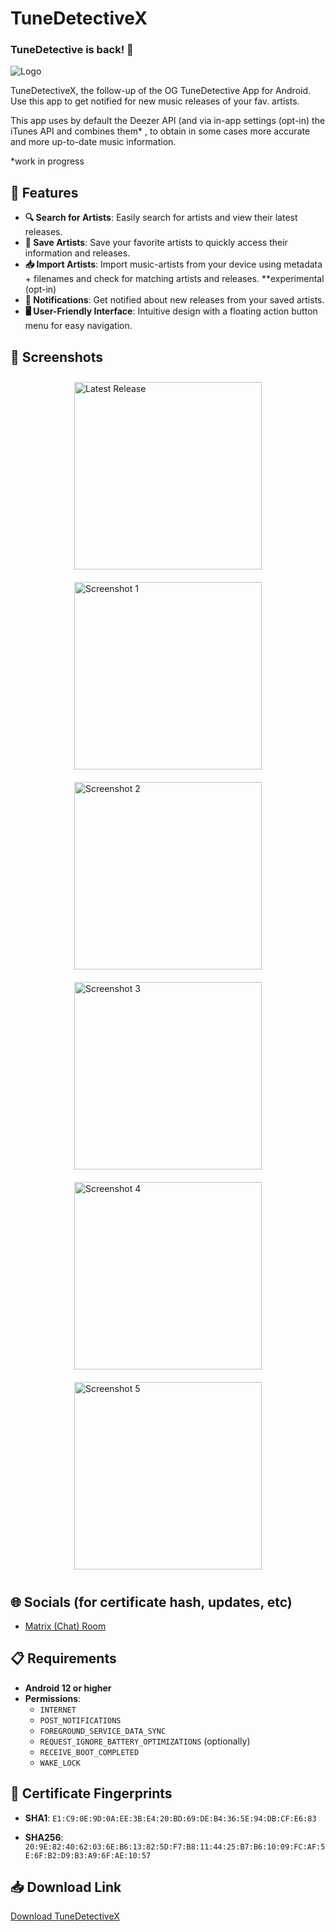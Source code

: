 # TuneDetectiveX

### TuneDetective is back! 🎉

![Logo](https://github.com/nooowavailable/tunedetectivex/blob/master/app/src/main/ic_launcher-playstore.png?raw=true)

TuneDetectiveX, the follow-up of the OG TuneDetective App for Android. Use this app to get notified for new music releases of your fav. artists.

This app uses by default the Deezer API (and via in-app settings (opt-in) the iTunes API and combines them* , to obtain in some cases more accurate and more up-to-date music information.

*work in progress


## 🌟 Features

- **🔍 Search for Artists**: Easily search for artists and view their latest releases.
- **💾 Save Artists**: Save your favorite artists to quickly access their information and releases.
- **📥 Import Artists**: Import music-artists from your device using metadata + filenames and check for matching artists and releases. **experimental (opt-in)
- **🔔 Notifications**: Get notified about new releases from your saved artists.
- **🖥️ User-Friendly Interface**: Intuitive design with a floating action button menu for easy navigation.

## 📸 Screenshots

<div style="display: flex; justify-content: center; flex-wrap: wrap;">
    <img src="https://github.com/nooowavailable/tunedetectivex/blob/master/appScreenshots/latest_release.png?raw=true" alt="Latest Release" width="300" style="margin: 10px;" />
    <img src="https://github.com/nooowavailable/tunedetectivex/blob/master/appScreenshots/artist_search.png?raw=true" alt="Screenshot 1" width="300" style="margin: 10px;" />
    <img src="https://github.com/nooowavailable/tunedetectivex/blob/master/appScreenshots/discography.png?raw=true" alt="Screenshot 2" width="300" style="margin: 10px;" />
    <img src="https://github.com/nooowavailable/tunedetectivex/blob/master/appScreenshots/saved_artists.png?raw=true" alt="Screenshot 3" width="300" style="margin: 10px;" />
    <img src="https://github.com/nooowavailable/tunedetectivex/blob/master/appScreenshots/releases_saved_artists.png?raw=true" alt="Screenshot 4" width="300" style="margin: 10px;" />
    <img src="https://github.com/nooowavailable/tunedetectivex/blob/master/appScreenshots/tut_main_screen.png?raw=true" alt="Screenshot 5" width="300" style="margin: 10px;" />
</div>

## 🌐 Socials (for certificate hash, updates, etc)
- [Matrix (Chat) Room](https://matrix.to/#/!HKIBPXETQFYecRxILT:matrix.org?via=matrix.org)

## 📋 Requirements

- **Android 12 or higher**
- **Permissions**:
  - `INTERNET`
  - `POST_NOTIFICATIONS`
  - `FOREGROUND_SERVICE_DATA_SYNC`
  - `REQUEST_IGNORE_BATTERY_OPTIMIZATIONS` (optionally)
  - `RECEIVE_BOOT_COMPLETED`
  - `WAKE_LOCK`

## 📜 Certificate Fingerprints

- **SHA1**: `E1:C9:0E:9D:0A:EE:3B:E4:20:BD:69:DE:B4:36:5E:94:DB:CF:E6:83`

- **SHA256**: `20:9E:82:40:62:03:6E:B6:13:82:5D:F7:B8:11:44:25:B7:B6:10:09:FC:AF:5E:6F:B2:D9:B3:A9:6F:AE:10:57`

## 📥 Download Link

[Download TuneDetectiveX](https://github.com/nooowavailable/tunedetectivex/releases)
